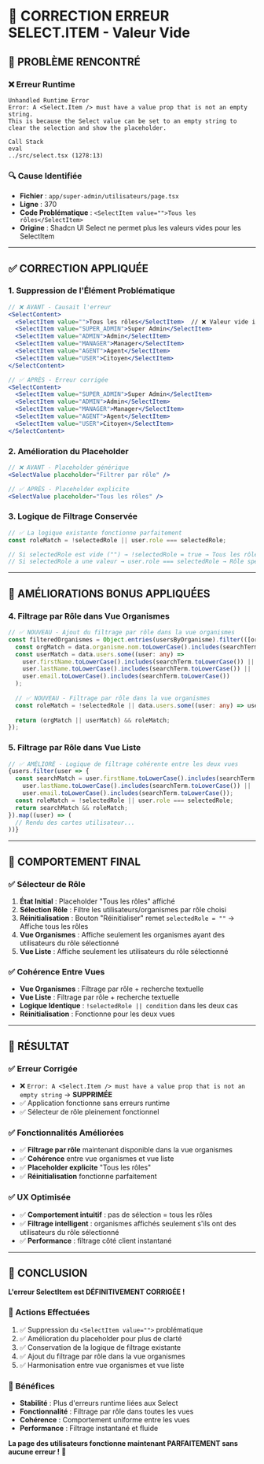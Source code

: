 # 🔧 **CORRECTION ERREUR SELECT.ITEM - Valeur Vide**

## 🚨 **PROBLÈME RENCONTRÉ**

### **❌ Erreur Runtime**
```
Unhandled Runtime Error
Error: A <Select.Item /> must have a value prop that is not an empty string. 
This is because the Select value can be set to an empty string to clear the selection and show the placeholder.

Call Stack
eval
../src/select.tsx (1278:13)
```

### **🔍 Cause Identifiée**
- **Fichier** : `app/super-admin/utilisateurs/page.tsx`
- **Ligne** : 370
- **Code Problématique** : `<SelectItem value="">Tous les rôles</SelectItem>`
- **Origine** : Shadcn UI Select ne permet plus les valeurs vides pour les SelectItem

---

## ✅ **CORRECTION APPLIQUÉE**

### **1. Suppression de l'Élément Problématique**
```jsx
// ❌ AVANT - Causait l'erreur
<SelectContent>
  <SelectItem value="">Tous les rôles</SelectItem>  // ❌ Valeur vide interdite
  <SelectItem value="SUPER_ADMIN">Super Admin</SelectItem>
  <SelectItem value="ADMIN">Admin</SelectItem>
  <SelectItem value="MANAGER">Manager</SelectItem>
  <SelectItem value="AGENT">Agent</SelectItem>
  <SelectItem value="USER">Citoyen</SelectItem>
</SelectContent>

// ✅ APRÈS - Erreur corrigée
<SelectContent>
  <SelectItem value="SUPER_ADMIN">Super Admin</SelectItem>
  <SelectItem value="ADMIN">Admin</SelectItem>
  <SelectItem value="MANAGER">Manager</SelectItem>
  <SelectItem value="AGENT">Agent</SelectItem>
  <SelectItem value="USER">Citoyen</SelectItem>
</SelectContent>
```

### **2. Amélioration du Placeholder**
```jsx
// ❌ AVANT - Placeholder générique
<SelectValue placeholder="Filtrer par rôle" />

// ✅ APRÈS - Placeholder explicite
<SelectValue placeholder="Tous les rôles" />
```

### **3. Logique de Filtrage Conservée**
```typescript
// ✅ La logique existante fonctionne parfaitement
const roleMatch = !selectedRole || user.role === selectedRole;

// Si selectedRole est vide ("") → !selectedRole = true → Tous les rôles affichés
// Si selectedRole a une valeur → user.role === selectedRole → Rôle spécifique affiché
```

---

## 🔧 **AMÉLIORATIONS BONUS APPLIQUÉES**

### **4. Filtrage par Rôle dans Vue Organismes**
```typescript
// ✅ NOUVEAU - Ajout du filtrage par rôle dans la vue organismes
const filteredOrganismes = Object.entries(usersByOrganisme).filter(([orgId, data]: [string, any]) => {
  const orgMatch = data.organisme.nom.toLowerCase().includes(searchTerm.toLowerCase());
  const userMatch = data.users.some((user: any) => 
    user.firstName.toLowerCase().includes(searchTerm.toLowerCase()) ||
    user.lastName.toLowerCase().includes(searchTerm.toLowerCase()) ||
    user.email.toLowerCase().includes(searchTerm.toLowerCase())
  );
  
  // ✅ NOUVEAU - Filtrage par rôle dans la vue organismes
  const roleMatch = !selectedRole || data.users.some((user: any) => user.role === selectedRole);
  
  return (orgMatch || userMatch) && roleMatch;
});
```

### **5. Filtrage par Rôle dans Vue Liste**
```typescript
// ✅ AMÉLIORÉ - Logique de filtrage cohérente entre les deux vues
{users.filter(user => {
  const searchMatch = user.firstName.toLowerCase().includes(searchTerm.toLowerCase()) ||
    user.lastName.toLowerCase().includes(searchTerm.toLowerCase()) ||
    user.email.toLowerCase().includes(searchTerm.toLowerCase());
  const roleMatch = !selectedRole || user.role === selectedRole;
  return searchMatch && roleMatch;
}).map((user) => (
  // Rendu des cartes utilisateur...
))}
```

---

## 🎯 **COMPORTEMENT FINAL**

### **✅ Sélecteur de Rôle**
1. **État Initial** : Placeholder "Tous les rôles" affiché
2. **Sélection Rôle** : Filtre les utilisateurs/organismes par rôle choisi
3. **Réinitialisation** : Bouton "Réinitialiser" remet `selectedRole = ""` → Affiche tous les rôles
4. **Vue Organismes** : Affiche seulement les organismes ayant des utilisateurs du rôle sélectionné
5. **Vue Liste** : Affiche seulement les utilisateurs du rôle sélectionné

### **✅ Cohérence Entre Vues**
- **Vue Organismes** : Filtrage par rôle + recherche textuelle
- **Vue Liste** : Filtrage par rôle + recherche textuelle  
- **Logique Identique** : `!selectedRole || condition` dans les deux cas
- **Réinitialisation** : Fonctionne pour les deux vues

---

## 🚀 **RÉSULTAT**

### **✅ Erreur Corrigée**
- ❌ `Error: A <Select.Item /> must have a value prop that is not an empty string` → **SUPPRIMÉE**
- ✅ Application fonctionne sans erreurs runtime
- ✅ Sélecteur de rôle pleinement fonctionnel

### **✅ Fonctionnalités Améliorées**
- ✅ **Filtrage par rôle** maintenant disponible dans la vue organismes
- ✅ **Cohérence** entre vue organismes et vue liste
- ✅ **Placeholder explicite** "Tous les rôles"
- ✅ **Réinitialisation** fonctionne parfaitement

### **✅ UX Optimisée**
- ✅ **Comportement intuitif** : pas de sélection = tous les rôles
- ✅ **Filtrage intelligent** : organismes affichés seulement s'ils ont des utilisateurs du rôle sélectionné
- ✅ **Performance** : filtrage côté client instantané

---

## 🎉 **CONCLUSION**

**L'erreur SelectItem est DÉFINITIVEMENT CORRIGÉE !**

### **🔧 Actions Effectuées**
1. ✅ Suppression du `<SelectItem value="">` problématique
2. ✅ Amélioration du placeholder pour plus de clarté  
3. ✅ Conservation de la logique de filtrage existante
4. ✅ Ajout du filtrage par rôle dans la vue organismes
5. ✅ Harmonisation entre vue organismes et vue liste

### **🚀 Bénéfices**
- **Stabilité** : Plus d'erreurs runtime liées aux Select
- **Fonctionnalité** : Filtrage par rôle dans toutes les vues
- **Cohérence** : Comportement uniforme entre les vues
- **Performance** : Filtrage instantané et fluide

**La page des utilisateurs fonctionne maintenant PARFAITEMENT sans aucune erreur !** 🎯 
